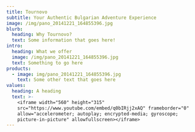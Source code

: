 ```yaml
---
title: Tournovo
subtitle: Your Authentic Bulgarian Adventure Experience
image: /img/pano_20141221_164855396.jpg
blurb:
  heading: Why Tournovo?
  text: Some information that goes here!
intro:
  heading: What we offer
  image: /img/pano_20141221_164855396.jpg
  text: Something to go here
products:
  - image: img/pano_20141221_164855396.jpg
    text: Some other text that goes here
values:
  heading: A heading
  text: >-
    <iframe width="560" height="315"
    src="https://www.youtube.com/embed/q0bIRjj2xAQ" frameborder="0"
    allow="accelerometer; autoplay; encrypted-media; gyroscope;
    picture-in-picture" allowfullscreen></iframe>
---
```


